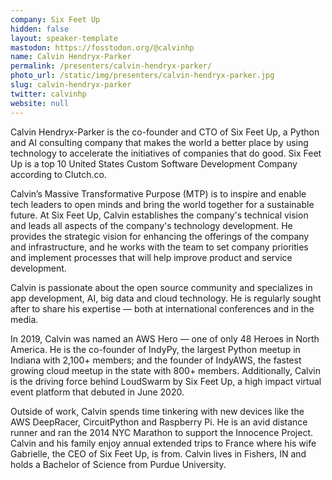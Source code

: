 ```yaml
---
company: Six Feet Up
hidden: false
layout: speaker-template
mastodon: https://fosstodon.org/@calvinhp
name: Calvin Hendryx-Parker
permalink: /presenters/calvin-hendryx-parker/
photo_url: /static/img/presenters/calvin-hendryx-parker.jpg
slug: calvin-hendryx-parker
twitter: calvinhp
website: null
---
```


Calvin Hendryx-Parker is the co-founder and CTO of Six Feet Up, a Python and AI consulting company that makes the world a better place by using technology to accelerate the initiatives of companies that do good. Six Feet Up is a top 10 United States Custom Software Development Company according to Clutch.co.

Calvin’s Massive Transformative Purpose (MTP) is to inspire and enable tech leaders to open minds and bring the world together for a sustainable future. At Six Feet Up, Calvin establishes the company's technical vision and leads all aspects of the company's technology development. He provides the strategic vision for enhancing the offerings of the company and infrastructure, and he works with the team to set company priorities and implement processes that will help improve product and service development.

Calvin is passionate about the open source community and specializes in app development, AI, big data and cloud technology. He is regularly sought after to share his expertise — both at international conferences and in the media.

In 2019, Calvin was named an AWS Hero — one of only 48 Heroes in North America. He is the co-founder of IndyPy, the largest Python meetup in Indiana with 2,100+ members; and the founder of IndyAWS, the fastest growing cloud meetup in the state with 800+ members. Additionally, Calvin is the driving force behind LoudSwarm by Six Feet Up, a high impact virtual event platform that debuted in June 2020.

Outside of work, Calvin spends time tinkering with new devices like the AWS DeepRacer, CircuitPython and Raspberry Pi. He is an avid distance runner and ran the 2014 NYC Marathon to support the Innocence Project. Calvin and his family enjoy annual extended trips to France where his wife Gabrielle, the CEO of Six Feet Up, is from. Calvin lives in Fishers, IN and holds a Bachelor of Science from Purdue University.
